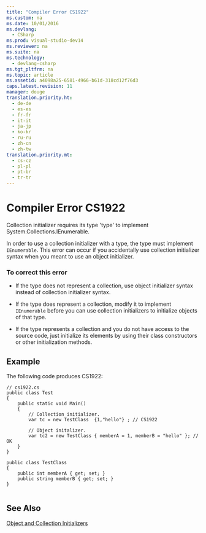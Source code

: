 ```yaml
---
title: "Compiler Error CS1922"
ms.custom: na
ms.date: 10/01/2016
ms.devlang: 
  - CSharp
ms.prod: visual-studio-dev14
ms.reviewer: na
ms.suite: na
ms.technology: 
  - devlang-csharp
ms.tgt_pltfrm: na
ms.topic: article
ms.assetid: a4098a25-6581-4966-b61d-318cd12f76d3
caps.latest.revision: 11
manager: douge
translation.priority.ht: 
  - de-de
  - es-es
  - fr-fr
  - it-it
  - ja-jp
  - ko-kr
  - ru-ru
  - zh-cn
  - zh-tw
translation.priority.mt: 
  - cs-cz
  - pl-pl
  - pt-br
  - tr-tr
---
```

# Compiler Error CS1922
Collection initializer requires its type 'type' to implement System.Collections.IEnumerable.  
  
 In order to use a collection initializer with a type, the type must implement `IEnumerable`. This error can occur if you accidentally use collection initializer syntax when you meant to use an object initializer.  
  
### To correct this error  
  
-   If the type does not represent a collection, use object initializer syntax instead of collection initializer syntax.  
  
-   If the type does represent a collection, modify it to implement `IEnumerable` before you can use collection initializers to initialize objects of that type.  
  
-   If the type represents a collection and you do not have access to the source code, just initialize its elements by using their class constructors or other initialization methods.  
  
## Example  
 The following code produces CS1922:  
  
```  
// cs1922.cs  
public class Test  
{  
    public static void Main()  
    {  
        // Collection initializer.  
        var tc = new TestClass  {1,"hello"} ; // CS1922  
  
        // Object initalizer.  
        var tc2 = new TestClass { memberA = 1, memberB = "hello" }; // OK  
    }  
}  
  
public class TestClass  
{  
    public int memberA { get; set; }  
    public string memberB { get; set; }  
}  
  
```  
  
## See Also  
 [Object and Collection Initializers](../Topic/Object%20and%20Collection%20Initializers%20\(C%23%20Programming%20Guide\).md)